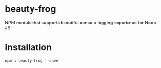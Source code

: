 # beauty-frog
NPM module that supports beautiful console-logging experience for Node JS

# installation
`npm i beauty-frog --save`